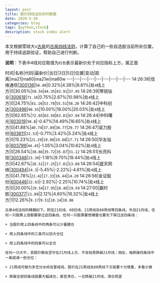 ```yaml
---
layout: post
title: 股价四线法则实时数据
date: 2020-5-10
categories: blog
tags: [python,stock]
description: stock index alert
---
```



本文根据雪球大v[古泉](https://xueqiu.com/u/7148646888)的[古泉四线法则](https://xueqiu.com/7148646888/130498192)，计算了自己的一些自选股当前所处位置，用于持续追踪验证，帮助自己进行判断。

**说明**：下表中4线对应取值为`红色`表示最新价处于对应指标上方，属正面

时间|名称|代码|最新价|当日|3日|5日|位置|变动|距离|ma21|ma60|ma21w|ma60w
---|---|---|---|---|---|---|---|---
14:26:36|信维通信|[300136](https://xueqiu.com/S/SZ300136)|`56.88`|0.32%|4.38%|6.61%|处`4`线上方|0|30.05%|`50.54`|`44.35`|`43.91`|`37.95`
14:26:39|寒锐钴业|[300618](https://xueqiu.com/S/SZ300618)|`71.16`|0.75%|2.67%|10.98%|处`4`线上方|0|24.75%|`61.16`|`53.78`|`55.51`|`58.26`
14:26:42|中科创达|[300496](https://xueqiu.com/S/SZ300496)|`98.55`|10.00%|18.00%|20.03%|处`4`线上方|0|62.65%|`72.65`|`63.58`|`63.81`|`47.94`
14:26:44|中科曙光|[603019](https://xueqiu.com/S/SH603019)|`50.8`|-0.47%|14.49%|16.65%|处`4`线上方|0|41.88%|`40.74`|`37.89`|`36.77`|`29.77`
14:26:47|诺力股份|[603611](https://xueqiu.com/S/SH603611)|`22.53`|-0.71%|3.42%|5.24%|处`4`线上方|0|15.23%|`21.29`|`19.98`|`19.60`|`17.71`
14:26:50|华友钴业|[603799](https://xueqiu.com/S/SH603799)|`44.45`|-1.05%|3.04%|10.62%|处`4`线上方|0|26.54%|`38.66`|`35.72`|`35.87`|`31.12`
14:26:51|长亮科技|[300348](https://xueqiu.com/S/SZ300348)|`23.39`|-1.18%|9.70%|19.44%|处`4`线上方|0|42.67%|`18.51`|`17.25`|`17.01`|`13.68`
14:26:54|盛天网络|[300494](https://xueqiu.com/S/SZ300494)|`24.3`|-5.45%|-2.22%|-4.61%|处`4`线上方|0|41.78%|`22.42`|`17.33`|`16.44`|`14.20`
14:26:56|金证股份|[600446](https://xueqiu.com/S/SH600446)|`22.63`|-2.92%|-2.25%|10.74%|处`4`线上方|0|20.00%|`19.54`|`17.95`|`18.46`|`19.59`
14:27:00|赢时胜|[300377](https://xueqiu.com/S/SZ300377)|`11.09`|2.12%|4.60%|16.32%|处`4`线上方|1|12.26%|`9.17`|`9.51`|`10.14`|`10.86`

```
古泉4线法则的精髓如下。抓住21日线、60日线、21周线及60周线等四条线，外加21月线，任何一只股票上涨都要穿过这四条线，任何一只股票要想爆雷也要先下穿过这四条线：

+ 当股价爬上四条线中的两条可以少量建仓

+ 爬上四条线中的三条可以加大仓位

+ 爬上四条线中的四条可以全仓

任何一只大牛，其股价都会坚守在21月线上方，不会轻易跌破21月线；相反，每跌破四条线中一条就减一些仓位：

+ 21周线可做为多空分水岭及警戒线，股价在21周线及60周线下方就要十分慎重，多看少做

+ 跌破全部四条线就要大幅减仓，甚至清仓，一旦跌破21月线，清仓观望
```